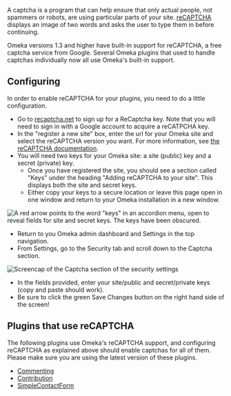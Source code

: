 A captcha is a program that can help ensure that only actual people, not spammers or robots, are using particular parts of your site. [reCAPTCHA](http://recaptcha.net) displays an image of two words and asks the user to type them in before continuing.

Omeka versions 1.3 and higher have built-in support for reCAPTCHA, a free captcha service from Google. Several Omeka plugins that used to handle captchas individually now all use Omeka's built-in support.

Configuring
---------------------------------------------------------------
In order to enable reCAPTCHA for your plugins, you need to do a little configuration.

- Go to [recaptcha.net](https://www.google.com/recaptcha/admin#list) to sign up for a ReCaptcha key. Note that you will need to sign in with a Google account to acquire a reCATPCHA key.
- In the "register a new site" box, enter the url for your Omeka site and select the reCAPTCHA version you want. For more information, see [the reCAPTCHA documentation](https://developers.google.com/recaptcha/docs/versions).
- You will need two keys for your Omeka site: a site (public) key and a secret (private) key.
	- Once you have registered the site, you should see a section called "Keys" under the heading "Adding reCAPTCHA to your site". This displays both the site and secret keys.
	- Either copy your keys to a secure location or leave this page open in one window and return to your Omeka installation in a new window.

![ A red arrow points to the word "keys" in an accordion menu, open to reveal fields for site and secret keys. The keys have been obscured.](/doc_files/captcha-keyloc.jpg) 

- Return to you Omeka admin dashboard and Settings in the top navigation.
- From Settings, go to the Security tab and scroll down to the Captcha section.

![Screencap of the Captcha section of the security settings](/doc_files/captcha-settings.png)

- In the fields provided, enter your site/public and secret/private keys (copy and paste should work).
- Be sure to click the green Save Changes button on the right hand side of the screen!



Plugins that use reCAPTCHA
---------------------------------------------------------------
The following plugins use Omeka's reCAPTCHA support, and configuring reCAPTCHA as explained above should enable captchas for all of them. Please make sure you are using the latest version of these plugins.

- [Commenting](../../Plugins/Commenting)
- [Contribution](../../Plugins/Contribution)
- [SimpleContactForm](../../Plugins/SimpleContactForm)


